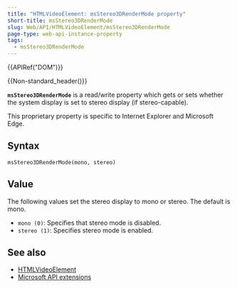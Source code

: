 ```yaml
---
title: "HTMLVideoElement: msStereo3DRenderMode property"
short-title: msStereo3DRenderMode
slug: Web/API/HTMLVideoElement/msStereo3DRenderMode
page-type: web-api-instance-property
tags:
  - msStereo3DRenderMode
---
```


{{APIRef("DOM")}}

{{Non-standard_header()}}

**`msStereo3DRenderMode`** is a read/write property which gets
or sets whether the system display is set to stereo display (if stereo-capable).

This proprietary property is specific to Internet Explorer and Microsoft Edge.

## Syntax

```js-nolint
msStereo3DRenderMode(mono, stereo)
```

## Value

The following values set the stereo display to mono or stereo. The default is mono.

- `mono (0)`: Specifies that stereo mode is disabled.
- `stereo (1)`: Specifies stereo mode is enabled.

## See also

- [HTMLVideoElement](/en-US/docs/Web/API/HTMLVideoElement)
- [Microsoft API extensions](/en-US/docs/Web/API/Microsoft_Extensions)
